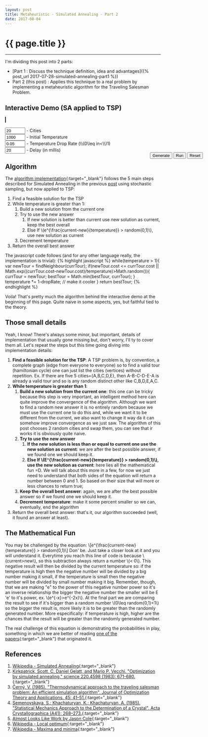 ```yaml
---
layout: post
title: Metaheuristic - Simulated Annealing - Part 2
date: 2017-08-04
---
```


{{ page.title }}
================
---
I'm dividing this post into 2 parts:
- [Part 1 : Discuss the technique definition, idea and advantages]({% post_url 2017-07-28-simulated-annealing-part1 %})
- Part 2 (this post) : Applies this technique to a real problem by implementing a metaheuristic algorithm for the Traveling Salesman Problem.

Interactive Demo (SA applied to TSP)
---
<script>{% include canvas.js %}</script>
<script src="https://rawgit.com/pedrohfsd/TSP/develop/simulated_annealing.js"></script>

<div style="width:640px; margin:auto">
  <canvas id="canvas" width="640px" height="490" style="border:1px solid #000000;"></canvas>
  <br/><br/><input id='cityCountId' value='20' size="5"/> - Cities
  <br/><input id='temperatureId' value='1000' size="5"/> - Initial Temperature
  <br/><input id='dropRateId' value='0.05' size="5"/> - Temperature Drop Rate (\\(0\leq in<\\)1)
  <br/><input id='delayId' value='20' size="5"/> - Delay (in millis)
  <div style="float:right">
    <br/><button onclick="generate(props);">Generate</button>
    <button onclick="run(props, document.getElementById('temperatureId').value, document.getElementById('dropRateId').value, document.getElementById('delayId').value);">Run</button>
    <button onclick="resetCanvas(props, props.vertices);">Reset</button>
  </div>
</div>

<script>
  var props = {canvas:null, context:null
              , width:640
              , height:490
              , margin:30
              , fontSize:14
              , verticeCount:function(){return document.getElementById('cityCountId').value}
              , vertices:[]
              , background:'#5F636C'
              };
  props.canvas = document.getElementById('canvas');
  props.context = props.canvas.getContext('2d');
  props.context.font = (props.fontSize+2)+'px Arial';
  props.context.fillStyle = props.background;
  props.context.fillRect(0, 0, props.width, props.height);
  props.context.fillStyle = 'white';
  props.context.fillText('\'Input\' the number of cities to \'Generate\' the graph and \'Run\'', props.width/2-220, props.height/2);
  props.context.font = props.fontSize+'px Arial';

  function state_changed(props, event){resetCanvas(props, event.vertices);}
  function log(props, text){setText(props, text);}
</script>

Algorithm
---
The [algorithm implementation](https://github.com/pedrohfsd/TSP/tree/develop){:target="_blank"} follows the 5 main steps described for Simulated Annealing in the previous [post](2017-07-28-simulated-annealing-part1) using stochastic sampling, but now applied to TSP:
1. Find a feasible solution for the TSP
1. While temperature is greater than 1:
    1. Build a new solution from the current one
    1. Try to use the new answer 
        1. If new solution is better than current use new solution as current, keep the best overall
        1. Else If \\(e^{\frac{current-new}{temperature}} > random(0,1)\\), use new solution as current
    1. Decrement temperature
1. Return the overall best answer

The javascript code follows (and for any other language really, the implementation is trivial):
{% highlight javascript %}
while(temperature > 1){
  var newTour = findNeighbour(currTour);
  if(newTour.cost <= currTour.cost || Math.exp((currTour.cost-newTour.cost)/temperature)>Math.random()){
    currTour = newTour;
    bestTour = Math.min(bestTour, currTour);
  }
  temperature *= 1-dropRate; // make it cooler
}
return bestTour;
{% endhighlight %}

Voila! That's pretty much the algorithm behind the interactive demo at the beginning of this page. Quite naive in some aspects, yes, but faithful tied to the theory.

Those small details
---
Yeah, I know! There's always some minor, but important, details of implementation that usually gone missing but, don't worry, I'll ty to cover them all. Let's repeat the steps but this time going diving into implementation details:
1. **Find a feasible solution for the TSP**: A TSP problem is, by convention, a complete graph (edge from everyone to everyone) so to find a valid tour (hamiltonian cycle) one can just list the cities (vertices) without repetition. Ex. If there are five 5 cities={A,B,C,D,E}, then A-B-C-D-E-A is already a valid tour and so is any random distinct other like C,B,D,E,A,C. 
1. **While temperature is greater than 1**:
    1. **Build a new solution from the current one**: this one can be tricky because this step is very important, an intelligent method here can quite improve the convergence of the algorithm. Although we want to find a random new answer it is no entirely random because we must use the current one to do this and, while we want it to be different from the current, we also want to change it way da it can somehow improve convergence as we just saw. The algorithm of this post chooses 2 random cities and swap them, you can see that ir works it is obviously quite naive.
    1. **Try to use the new answer** 
        1. **If the new solution is less than or equal to current one use the new solution as current**: we are after the best possible answer, if we found one we should keep it.
        1. **Else If \\(E^{\frac{current-new}{temperature}} > random(0,1)\\), use the new solution as current**: here lies all the mathematical fun =D. We will talk about this more in a few, for now we just need to understand that both sides of the equation will return a number between 0 and 1. So based on their size that will more or less chances to return true;
    1. **Keep the overall best answer**: again, we are after the best possible answer so if we found one we should keep it.
    1. **Decrement temperature**: make it some percent smaller so we can, eventually, end the algorithm
1. Return the overall best answer: that's it, our algorithm succeeded (well, it found an answer at least).

The Mathematical Fun
---
You may be challenged by the equation:
\\[e^{\frac{current-new}{temperature}} > random(0,1)\\]
Don' be. Just take a closer look at it and you will understand it. Everytime you reach this line of code is because \\(current>new\\), so this subtraction always return a number \\(< 0\\). This negative result will then be divided by the current temperature so: if the temperature is high then the negative number will be divided by a big number making it small, if the temperature is small then the negative number will be divided by small number making it big. Remember, though, that we are making "e" to the power of this negative number power so it's an inverse relationship the bigger the negative number the smaller will be E 'e' to it's power, ex. \\(e^{-x}>e^{-2x}\\). At the final part we are comparing the result to see if it's bigger than a random number \\(0\leq random(0,1)<1\\) so the bigger the result is, more likely it is to be greater than the randomly generated number. More especifically: if temperature is high, higher are the chances that the result will be greater than the randomly generated number.

The real challenge of this equation is demonstrating the probabilities in play, something in which we are better of reading [one of the papers](https://doi.org/10.1126%2Fscience.220.4598.671){:target="_blank"} that originated it.

References
---
1. [Wikipedia - Simulated Annealing](https://en.wikipedia.org/wiki/Simulated_annealing){:target="_blank"}
1. [Kirkpatrick, Scott, C. Daniel Gelatt, and Mario P. Vecchi. "Optimization by simulated annealing." science 220.4598 (1983): 671-680.](https://doi.org/10.1126%2Fscience.220.4598.671){:target="_blank"}
1. [Černý, V. (1985). "Thermodynamical approach to the traveling salesman problem: An efficient simulation algorithm". Journal of Optimization Theory and Applications. 45: 41–51.](https://doi.org/10.1007%2FBF00940812){:target="_blank"}
1. [Semenovskaya, S.; Khachaturyan, K.; Khachaturyan, A. (1985). "Statistical Mechanics Approach to the Determination of a Crystal". Acta Crystallographica (A41): 268–273.](https://doi.org/10.1107%2FS0108767385000563){:target="_blank"}
1. [Almost Looks Like Work by Jason Cole](https://jasmcole.com/2014/11/16/annealing-the-underground/){:target="_blank"}
1. [Wikipedia - Local optimum](https://en.wikipedia.org/wiki/Local_optimum){:target="_blank"}
1. [Wikipedia - Maxima and minima](https://en.wikipedia.org/wiki/Maxima_and_minima){:target="_blank"}
